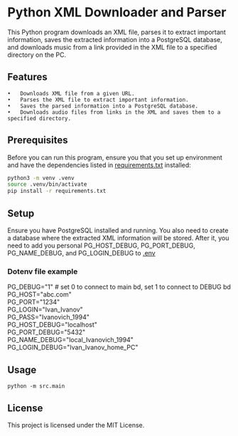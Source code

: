 # Python XML Downloader and Parser

This Python program downloads an XML file, parses it to extract important information, saves the extracted information into a PostgreSQL database, and downloads music from a link provided in the XML file to a specified directory on the PC.

## Features

	•	Downloads XML file from a given URL.
	•	Parses the XML file to extract important information.
	•	Saves the parsed information into a PostgreSQL database.
	•	Downloads audio files from links in the XML and saves them to a specified directory.

## Prerequisites

Before you can run this program, ensure you that you set up environment and have the dependencies listed in [requirements.txt](requirements.txt) installed:

```bash
python3 -m venv .venv
source .venv/bin/activate
pip install -r requirements.txt
```

## Setup

Ensure you have PostgreSQL installed and running. You also need to create a database where the extracted XML information will be stored.
After it, you need to add you personal PG_HOST_DEBUG, PG_PORT_DEBUG, PG_NAME_DEBUG, and PG_LOGIN_DEBUG to [.env](.env)

### Dotenv file example
PG_DEBUG="1" # set 0 to connect to main bd, set 1 to connect to DEBUG bd\
PG_HOST="abc.com"\
PG_PORT="1234"\
PG_LOGIN="Ivan_Ivanov"\
PG_PASS="Ivanovich_1994"\
PG_HOST_DEBUG="localhost"\
PG_PORT_DEBUG="5432"\
PG_NAME_DEBUG="local_Ivanovich_1994"\
PG_LOGIN_DEBUG="Ivan_Ivanov_home_PC"


## Usage

`python -m src.main`

## License

This project is licensed under the MIT License.
